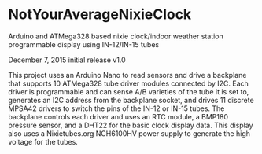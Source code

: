# NotYourAverageNixieClock
Arduino and ATMega328 based nixie clock/indoor weather station programmable display using IN-12/IN-15 tubes

December 7, 2015 initial release v1.0

This project uses an Arduino Nano to read sensors and drive a backplane that supports 10 ATMega328 tube driver modules connected by I2C.  Each driver is programmable and can sense A/B varieties of the tube it is set to, generates an I2C address from the backplane socket, and drives 11 discrete MPSA42 drivers to switch the pins of the IN-12 or IN-15 tubes.  The backplane controls each driver and uses an RTC module, a BMP180 pressure sensor, and a DHT22 for the basic clock display data.  This display also uses a Nixietubes.org NCH6100HV power supply to generate the high voltage for the tubes.
